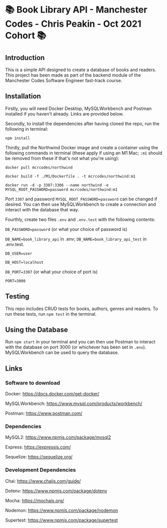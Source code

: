 # :books: Book Library API - Manchester Codes - Chris Peakin - Oct 2021 Cohort :books:

## Introduction

This is a simple API designed to create a database of books and readers. This project has been made as part of the backend module of the Manchester Codes Software Engineer fast-track course.

## Installation

Firstly, you will need Docker Desktop, MySQLWorkbench and Postman installed if you haven't already. Links are provided below.

Secondly, to install the dependencies after having cloned the repo, run the following in terminal:

`npm install`

Thirdly, pull the Northwind Docker image and create a container using the following commands in terminal (these apply if using an M1 Mac; `:m1` should be removed from these if that's not what you're using):

`docker pull mcrcodes/northwind`

`docker build -f ./M1/Dockerfile . -t mcrcodes/northwind:m1`

`docker run -d -p 3307:3306 --name northwind -e MYSQL_ROOT_PASSWORD=password mcrcodes/northwind:m1`

Port `3307` and password `MYSQL_ROOT_PASSWORD=password` can be changed if desired. You can then use MySQLWorkbench to create a connection and interact with the database that way.

Fourthly, create two files `.env` and `.env.test` with the following contents:

 `DB_PASSWORD=password` (or what your choice of password is)

 `DB_NAME=book_library_api` in .env; `DB_NAME=book_library_api_test` in .env.test.

 `DB_USER=user`

 `DB_HOST=localhost`

 `DB_PORT=3307` (or what your choice of port is)

 `PORT=3000`

 ## Testing

 This repo includes CRUD tests for books, authors, genres and readers. To run these tests, run `npm test` in the terminal.

 ## Using the Database

 Run `npm start` in your terminal and you can then use Postman to interact with the database on port 3000 (or whichever has been set in `.env`). MySQLWorkbench can be used to query the database.

 ## Links
### Software to download

Docker: https://docs.docker.com/get-docker/

MySQLWorkbench: https://www.mysql.com/products/workbench/

Postman: https://www.postman.com/

### Dependencies

MySQL2: https://www.npmjs.com/package/mysql2

Express: https://expressjs.com/

Sequelize: https://sequelize.org/

### Development Dependencies

Chai: https://www.chaijs.com/guide/

Dotenv: https://www.npmjs.com/package/dotenv

Mocha: https://mochajs.org/

Nodemon: https://www.npmjs.com/package/nodemon

Supertest: https://www.npmjs.com/package/supertest